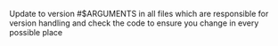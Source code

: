 Update to version  #$ARGUMENTS in all files which are responsible for version handling and check the code to ensure you change in every possible place
